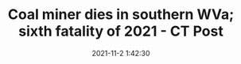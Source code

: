 ---
"title": "Coal miner dies in southern WVa; sixth fatality of 2021 - CT Post"
"date": "2021-11-2 1:42:30"
"feed_name": "GOOGLENEWSMINING"
"feed_website": "https://news.google.com/search?q=mining%2Bincident&hl=en-US&gl=US&ceid=US:en"
"feed_rss": "https://news.google.com/rss/search?q=mining%2Bincident&hl=en-US&gl=US&ceid=US:en"
"link": "https://www.ctpost.com/news/article/Coal-miner-dies-in-southern-WVa-sixth-fatality-16583812.php"
"source": "{'href': 'https://www.ctpost.com', 'title': 'CT Post'}"
"file": "_posts/2021-1-1-ead6b232dd03f86ac9813b63602c7e6f880310c9.md"
"accident": "1"
"drilling": "0"
"dead": "1"
"injured": "0"
"arrested": "0"
"place": "southern wva"
"where": "unknown site"
"causes": "unknown"
"place_uri": "unknown place"
---